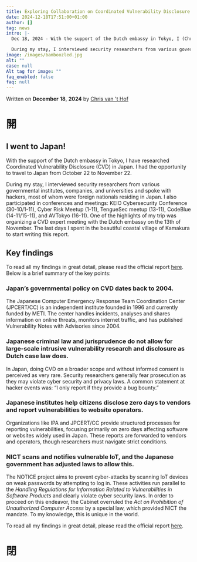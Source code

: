 ```yaml
---
title: Exploring Collaboration on Coordinated Vulnerability Disclosure in Japan
date: 2024-12-18T17:51:00+01:00
author: []
tag: news
intro: |-
  Dec 18, 2024 - With the support of the Dutch embassy in Tokyo, I (Chris van 't Hof) have researched Coordinated Vulnerability Disclosure (CVD) in Japan. I had the opportunity to travel to Japan from October 22 to November 22. 

  During my stay, I interviewed security researchers from various governmental institutes, companies, and universities and spoke with hackers, most of whom were foreign nationals residing in Japan. I also participated in conferences and meetings: KEIO Cybersecurity Conference (30-10/1-11), Cyber Risk Meetup (1-11), TengueSec meetup (13-11), CodeBlue (14-11/15-11), and AVTokyo (16-11). One of the highlights of my trip was organizing a CVD expert meeting with the Dutch embassy on the 13th of November. The last days I spent in the beautiful coastal village of Kamakura to start writing this report.
image: /images/bamboozled.jpg
alt: ""
case: null
Alt tag for image: ""
faq_enabled: false
faq: null
---
```

Written on **December** **18**, **2024** by [Chris van 't Hof](https://www.divd.nl/who-we-are/team/people/chris-van-t-hof/)

# 開

## I went to Japan!

With the support of the Dutch embassy in Tokyo, I have researched Coordinated Vulnerability Disclosure (CVD) in Japan. I had the opportunity to travel to Japan from October 22 to November 22. 

During my stay, I interviewed security researchers from various governmental institutes, companies, and universities and spoke with hackers, most of whom were foreign nationals residing in Japan. I also participated in conferences and meetings: KEIO Cybersecurity Conference (30-10/1-11), Cyber Risk Meetup (1-11), TengueSec meetup (13-11), CodeBlue (14-11/15-11), and AVTokyo (16-11). One of the highlights of my trip was organizing a CVD expert meeting with the Dutch embassy on the 13th of November. The last days I spent in the beautiful coastal village of Kamakura to start writing this report. 

## Key findings

To read all my findings in great detail, please read the official report [here](/documents/2024-12-17_Report-CVD-in-Japan.pdf). Below is a brief summary of the key points:

### Japan’s governmental policy on CVD dates back to 2004.

The Japanese Computer Emergency Response Team Coordination Center (JPCERT/CC) is an independent institute founded in 1996 and currently funded by METI. The center handles incidents, analyses and shares information on online threats, monitors internet traffic, and has published Vulnerability Notes with Advisories since 2004.

### Japanese criminal law and jurisprudence do not allow for large-scale intrusive vulnerability research and disclosure as Dutch case law does.

In Japan, doing CVD on a broader scope and without informed consent is perceived as very rare. Security researchers generally fear prosecution as they may violate cyber security and privacy laws. A common statement at hacker events was: “I only report if they provide a bug bounty.”

### Japanese institutes help citizens disclose zero days to vendors and report vulnerabilities to website operators.

Organizations like IPA and JPCERT/CC provide structured processes for reporting vulnerabilities, focusing primarily on zero days affecting software or websites widely used in Japan. These reports are forwarded to vendors and operators, though researchers must navigate strict conditions.

### NICT scans and notifies vulnerable IoT, and the Japanese government has adjusted laws to allow this.

The NOTICE project aims to prevent cyber-attacks by scanning IoT devices on weak passwords by attempting to log in. These activities run parallel to the _Handling Regulations for Information Related to Vulnerabilities in Software Products_ and clearly violate cyber security laws. In order to proceed on this endeavor, the Cabinet overruled the _Act on Prohibition of Unauthorized Computer Access_ by a special law, which provided NICT the mandate. To my knowledge, this is unique in the world.

To read all my findings in great detail, please read the official report [here](/documents/2024-12-17_Report-CVD-in-Japan.pdf).

# 閉
